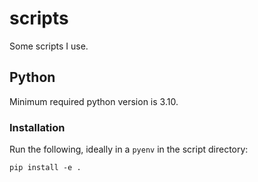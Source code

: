 # scripts

Some scripts I use.

## Python

Minimum required python version is 3.10.

### Installation

Run the following, ideally in a `pyenv` in the script directory:

```console
pip install -e .
```
